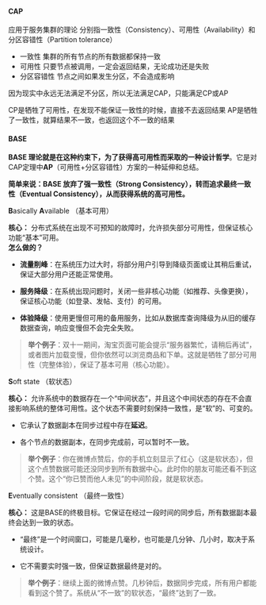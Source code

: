 #### CAP
应用于服务集群的理论
分别指一致性（Consistency）、可用性（Availability）和分区容错性（Partition tolerance）

- 一致性
集群的所有节点的所有数据都保持一致
- 可用性
只要节点被调用，一定会返回结果，无论成功还是失败
- 分区容错性
节点之间如果发生分区，不会造成影响

因为现实中永远无法满足不分区，所以无法满足CAP，只能满足CP或AP

CP是牺牲了可用性，在发现不能保证一致性的时候，直接不去返回结果
AP是牺牲了一致性，就算结果不一致，也返回这个不一致的结果

#### BASE
**BASE 理论就是在这种约束下，为了获得高可用性而采取的一种设计哲学**。它是对CAP定理中**AP**（可用性+分区容错性）方案的一种延伸和总结。

**简单来说：BASE 放弃了强一致性（Strong Consistency），转而追求最终一致性（Eventual Consistency），从而获得系统的高可用性。**

**B**asically **A**vailable （基本可用）

**核心：** 分布式系统在出现不可预知的故障时，允许损失部分可用性，但保证核心功能“基本”可用。  
**怎么做的？**

- **流量削峰**：在系统压力过大时，将部分用户引导到降级页面或让其稍后重试，保证大部分用户还能正常使用。
    
- **服务降级**：在系统出现问题时，关闭一些非核心功能（如推荐、头像更换），保证核心功能（如登录、发帖、支付）的可用。
    
- **体验降级**：使用更慢但可用的备用服务，比如从数据库查询降级为从旧的缓存数据查询，响应变慢但不会完全失败。
    
> **举个例子**：双十一期间，淘宝页面可能会提示“服务器繁忙，请稍后再试”，或者图片加载变慢，但你依然可以浏览商品和下单。这就是牺牲了部分可用性（完整体验），保证了基本可用（核心功能）。

**S**oft state （软状态）

**核心：** 允许系统中的数据存在一个“中间状态”，并且这个中间状态的存在不会直接影响系统的整体可用性。这个状态不需要时刻保持一致性，是“软”的、可变的。

- 它承认了数据副本在同步过程中存在**延迟**。
    
- 各个节点的数据副本，在同步完成前，可以暂时不一致。
    
> **举个例子**：你在微博点赞后，你的手机立刻显示了红心（这是软状态），但这个点赞数据可能还没同步到所有数据中心。此时你的朋友可能还看不到这个赞。这个“你已赞而他人未见”的中间阶段，就是软状态。

**E**ventually consistent （最终一致性）

**核心：** 这是BASE的终极目标。它保证在经过一段时间的同步后，所有数据副本最终会达到一致的状态。

- “最终”是一个时间窗口，可能是几毫秒，也可能是几分钟、几小时，取决于系统设计。
    
- 它不需要实时强一致，但保证数据最终是对的。
    
> **举个例子**：继续上面的微博点赞。几秒钟后，数据同步完成，所有用户都能看到这个赞了。系统从“不一致”的软状态，“最终”达到了一致。
